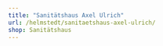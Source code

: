 ```yaml
---
title: "Sanitätshaus Axel Ulrich"
url: /helmstedt/sanitaetshaus-axel-ulrich/
shop: Sanitätshaus
---
```

